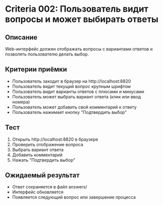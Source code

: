 # Criteria 002: Пользователь видит вопросы и может выбирать ответы

## Описание
Web-интерфейс должен отображать вопросы с вариантами ответов и позволять пользователю делать выбор.

## Критерии приёмки
- Пользователь заходит в браузер на http://localhost:8820
- Пользователь видит текущий вопрос крупным шрифтом
- Пользователь видит варианты ответов с плюсами и минусами
- Пользователь может выбрать вариант ответа (клик или ввод номера)
- Пользователь может добавить свой комментарий к ответу
- Пользователь нажимает кнопку "Подтвердить выбор"

## Тест
1. Открыть http://localhost:8820 в браузере
2. Проверить отображение вопроса
3. Выбрать вариант ответа
4. Добавить комментарий
5. Нажать "Подтвердить выбор"

## Ожидаемый результат
- Ответ сохраняется в файл answers/
- Интерфейс обновляется
- Появляется следующий вопрос или завершение процесса
